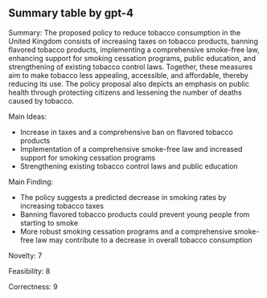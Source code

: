## Summary table by gpt-4
Summary: 
The proposed policy to reduce tobacco consumption in the United Kingdom consists of increasing taxes on tobacco products, banning flavored tobacco products, implementing a comprehensive smoke-free law, enhancing support for smoking cessation programs, public education, and strengthening of existing tobacco control laws. Together, these measures aim to make tobacco less appealing, accessible, and affordable, thereby reducing its use. The policy proposal also depicts an emphasis on public health through protecting citizens and lessening the number of deaths caused by tobacco.

Main Ideas: 
- Increase in taxes and a comprehensive ban on flavored tobacco products
- Implementation of a comprehensive smoke-free law and increased support for smoking cessation programs
- Strengthening existing tobacco control laws and public education

Main Finding: 
- The policy suggests a predicted decrease in smoking rates by increasing tobacco taxes
- Banning flavored tobacco products could prevent young people from starting to smoke
- More robust smoking cessation programs and a comprehensive smoke-free law may contribute to a decrease in overall tobacco consumption 

Novelty: 
7

Feasibility: 
8

Correctness: 
9